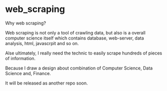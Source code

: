 # web_scraping

Why web scraping?

Web scraping is not only a tool of crawling data,
but also is a overall computer science itself which contains database, web-server, data analysis, html, javascrpit and so on.

Alse ultimately, I really need the technic to easily scrape hundreds of pieces of information.

Because I draw a design about combination of Computer Science, Data Science and, Finance.

It will be released as another repo soon.
